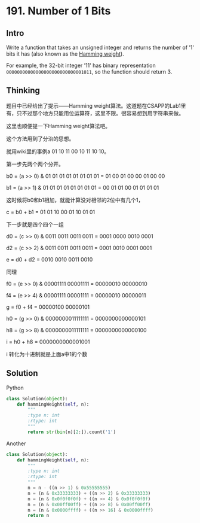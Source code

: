 # 191. Number of 1 Bits

## Intro

Write a function that takes an unsigned integer and returns the number of ’1' bits it has (also known as the [Hamming weight](https://en.wikipedia.org/wiki/Hamming_weight)).

For example, the 32-bit integer ’11' has binary representation `00000000000000000000000000001011`, so the function should return 3.

## Thinking

题目中已经给出了提示——Hamming weight算法。这道题在CSAPP的Lab1里有，只不过那个地方只能用位运算符，这里不限。很容易想到用字符串来做。

这里也顺便提一下Hamming weight算法吧。

这个方法用到了分治的思想。

就用wiki里的事例a 01 10 11 00 10 11 10 10。

第一步先两个两个分开。

b0 = (a >> 0) & 01 01 01 01 01 01 01 01 = 01 00 01 00 00 01 00 00


b1 = (a >> 1) & 01 01 01 01 01 01 01 01 = 00 01 01 00 01 01 01 01

这时候将b0和b1相加，就能计算没对相邻的2位中有几个1，

c = b0 + b1 = 01 01 10 00 01 10 01 01

下一步就是四个四个一组

d0 = (c >> 0) & 0011 0011 0011 0011 = 0001 0000 0010 0001

d2 = (c >> 2) & 0011 0011 0011 0011 = 0001 0010 0001 0001

e = d0 + d2	= 0010 0010 0011 0010

同理

f0 = (e >> 0) & 00001111 00001111 = 00000010 00000010

f4 = (e >> 4) & 00001111 00001111 = 00000010 00000011

g = f0 + f4	= 00000100 00000101

h0 = (g >> 0) & 0000000011111111 = 0000000000000101

h8 = (g >> 8) & 0000000011111111 = 0000000000000100

i = h0 + h8 = 0000000000001001

i 转化为十进制就是上面a中1的个数



## Solution

Python

```python
class Solution(object):
    def hammingWeight(self, n):
        """
        :type n: int
        :rtype: int
        """
        return str(bin(n)[2:]).count('1')
```

Another

```python
class Solution(object):
    def hammingWeight(self, n):
        """
        :type n: int
        :rtype: int
        """
        n = n - ((n >> 1) & 0x55555555)
        n = (n & 0x33333333) + ((n >> 2) & 0x33333333)
        n = (n & 0x0f0f0f0f) + ((n >> 4) & 0x0f0f0f0f)
        n = (n & 0x00ff00ff) + ((n >> 8) & 0x00ff00ff)
        n = (n & 0x0000ffff) + ((n >> 16) & 0x0000ffff)
		return n
```

